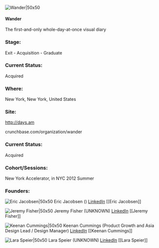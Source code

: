 

![Wander|50x50](https://apimg.techstars.com/connect/images/image_files/53d6c905af05d7c445000005/original/wander.jpeg)

#### Wander
The first-and-only whole-day-at-once visual diary

### Stage: 
Exit - Acquisition - Graduate 

### Current Status: 
Acquired

### Where:
New York, New York, United States

### Site:
http://days.am



crunchbase.com/organization/wander

### Current Status: 
Acquired

### Cohort/Sessions: 
New York Accelerator, in NYC 2012 Summer

### Founders: 

![Eric Jacobsen|50x50](https://s3.amazonaws.com/photos.angel.co/users/93218-medium_jpg?1328307481) Eric Jacobsen () [LinkedIn](https://) [[Eric Jacobsen]]

![Jeremy Fisher|50x50](http://s3.amazonaws.com/ts-accel-connect-uploads/images/image_files/5671a313808320579d000003/original/w_140506_Digital_Innovation_0125.jpg) Jeremy Fisher (UNKNOWN) [LinkedIn](https://linkedin.com/in/jeremyhfisher) [[Jeremy Fisher]]

![Keenan Cummings|50x50](https://s3.amazonaws.com/photos.angel.co/users/69290-medium_jpg?1328309989) Keenan Cummings (Product Growth and Asia Design Lead / Design Manager) [LinkedIn](https://linkedin.com/pub/keenan-cummings) [[Keenan Cummings]]

![Lara Speier|50x50](http://gravatar.com/avatar/9df7a29ee295d463c45dd1ad3ae1502e.png?s=150&d=identicon) Lara Speier (UNKNOWN) [LinkedIn](https://linkedin.com/in/lara-speier-1a3b7a7) [[Lara Speier]]


